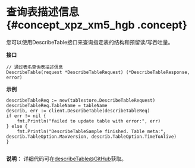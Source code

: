 # 查询表描述信息 {#concept_xpz_xm5_hgb .concept}

您可以使用DescribeTable接口来查询指定表的结构和预留读/写吞吐量。

**接口**

```language-go
// 通过表名查询表描述信息
DescribeTable(request *DescribeTableRequest) (*DescribeTableResponse, error)

```

**示例**

```language-go
describeTableReq := new(tablestore.DescribeTableRequest)
describeTableReq.TableName = tableName
describ, err := client.DescribeTable(describeTableReq)
if err != nil {
	fmt.Println("failed to update table with error:", err)
} else {
	fmt.Println("DescribeTableSample finished. Table meta:", describ.TableOption.MaxVersion, describ.TableOption.TimeToAlive)
}


```

**说明：** 详细代码可在[describeTable@GitHub](https://github.com/aliyun/aliyun-tablestore-go-sdk/blob/master/sample/TableOperation.go)获取。

